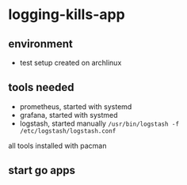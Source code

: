# logging-kills-app

## environment
* test setup created on archlinux

## tools needed
* prometheus, started with systemd
* grafana, started with systmed
* logstash, started manually `/usr/bin/logstash -f /etc/logstash/logstash.conf`

all tools installed with pacman

## start go apps


